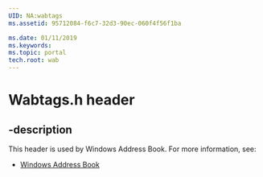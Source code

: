 ```yaml
---
UID: NA:wabtags
ms.assetid: 95712084-f6c7-32d3-90ec-060f4f56f1ba

ms.date: 01/11/2019
ms.keywords: 
ms.topic: portal
tech.root: wab
---
```


# Wabtags.h header


## -description


This header is used by Windows Address Book. For more information, see:

- [Windows Address Book](../_wab/index.md)


